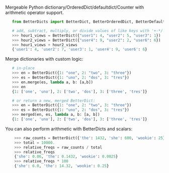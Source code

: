 Mergeable Python dictionary/OrderedDict/defaultdict/Counter with arithmetic operator support.
```python
   from BetterDicts import BetterDict, BetterOrderedDict, BetterDefaultDict, merged

   # add, subtract, multiply, or divide values of like keys with '+-*/' operators
   >>> hour1_views = BetterDict({"user1": 4, "user2": 5, "user3": 1})
   >>> hour2_views = BetterDict({"user4": 9, "user2": 2, "user6": 6})
   >>> hour1_views + hour2_views
   {'user1': 4, 'user2': 7, 'user3': 1, 'user4': 9, 'user6': 6}
```
Merge dictionaries with custom logic:

```python
   # in-place
   >>> en = BetterDict({1: "one", 2: "two", 3: "three"})
   >>> es = BetterDict({1: "uno", 2: "dos", 3: "tres"})
   >>> en.merge(es, lambda a, b: [a,b])
   >>> en
   {1: ['one', 'uno'], 2: ['two', 'dos'], 3: ['three', 'tres']}

   # or return a new, merged BetterDict:
   >>> en = BetterDict({1: "one", 2: "two", 3: "three"})
   >>> es = BetterDict({1: "uno", 2: "dos", 3: "tres"})
   >>> merged(en, es, lambda a, b: [a, b])
   {1: ['one', 'uno'], 2: ['two', 'dos'], 3: ['three', 'tres']}
```

You can also perform arithmetic with BetterDicts and scalars:
```python
    >>> raw_counts = BetterDict({'the': 1432, 'she': 600, 'wookie': 25})
    >>> total = 10000.
    >>> relative_freqs = raw_counts / total
    >>> relative_freqs
    {'she': 0.06, 'the': 0.1432, 'wookie': 0.0025}
    >>> relative_freqs * 100
    {'she': 6.0, 'the': 14.32, 'wookie': 0.25}
```
    
